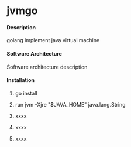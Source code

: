 # jvmgo

#### Description
golang implement java virtual machine

#### Software Architecture
Software architecture description

#### Installation

1.  go install 

2. run 
jvm  -Xjre "$JAVA_HOME"  java.lang.String

1.  xxxx
2.  xxxx
3.  xxxx



